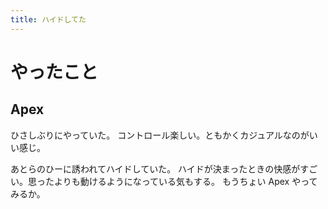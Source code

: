 ```yaml
---
title: ハイドしてた
---
```


# やったこと

## Apex

ひさしぶりにやっていた。
コントロール楽しい。ともかくカジュアルなのがいい感じ。

あとらのひーに誘われてハイドしていた。
ハイドが決まったときの快感がすごい。思ったよりも動けるようになっている気もする。
もうちょい Apex やってみるか。
